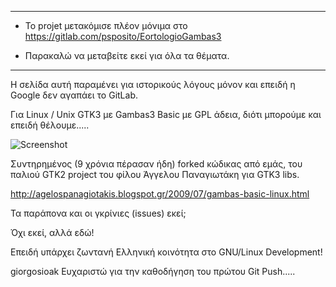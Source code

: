 ------------------------------------------------------------------------------------------------------------------------------
- Το projet μετακόμισε πλέον μόνιμα στο https://gitlab.com/psposito/EortologioGambas3

- Παρακαλώ να μεταβείτε εκεί για όλα τα θέματα.
------------------------------------------------------------------------------------------------------------------------------

Η σελίδα αυτή παραμένει για ιστορικούς λόγους μόνον και επειδή η Google δεν αγαπάει το GitLab.

Για Linux / Unix GTK3 με Gambas3 Basic με GPL άδεια, διότι μπορούμε και επειδή θέλουμε.....

![Screenshot](https://i.imgur.com/izHkgtGl.png)

Συντηρημένος (9 χρόνια πέρασαν ήδη) forked κώδικας από εμάς, του παλιού GTK2 project του φίλου Άγγελου Παναγιωτάκη για GTK3 libs.

http://agelospanagiotakis.blogspot.gr/2009/07/gambas-basic-linux.html

Τα παράπονα και οι γκρίνιες (issues) εκεί;

Όχι εκεί, αλλά εδώ!

Επειδή υπάρχει ζωντανή Ελληνική κοινότητα στο GNU/Linux Development!

giorgosioak Ευχαριστώ για την καθοδήγηση του πρώτου Git Push.....
